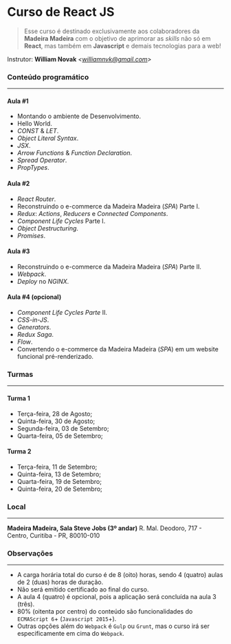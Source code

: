 # Curso de React JS

> Esse curso é destinado exclusivamente aos colaboradores da **Madeira Madeira** com o objetivo de aprimorar as _skills_ não só em **React**, mas também em **Javascript** e demais tecnologias para a web!

Instrutor: **William Novak** _<<williamnvk@gmail.com>>_

### Conteúdo programático

---

#### Aula #1

- Montando o ambiente de Desenvolvimento.
- Hello World.
- _CONST_ & _LET_.
- _Object Literal Syntax_.
- _JSX_.
- _Arrow Functions_ & _Function Declaration_.
- _Spread Operator_.
- _PropTypes_.

#### Aula #2

- _React Router_.
- Reconstruindo o e-commerce da Madeira Madeira (_SPA_) Parte I.
- _Redux_: _Actions_, _Reducers_ e _Connected Components_.
- _Component Life Cycles_ Parte I.
- _Object Destructuring_.
- _Promises_.

#### Aula #3

- Reconstruindo o e-commerce da Madeira Madeira (_SPA_) Parte II.
- _Webpack_.
- _Deploy_ no _NGINX_.

#### Aula #4 (opcional)

- _Component Life Cycles Parte_ II.
- _CSS-in-JS_.
- _Generators_.
- _Redux Saga_.
- _Flow_.
- Convertendo o e-commerce da Madeira Madeira (_SPA_) em um website funcional pré-renderizado.

### Turmas

---

#### Turma 1

- Terça-feira, 28 de Agosto;
- Quinta-feira, 30 de Agosto;
- Segunda-feira, 03 de Setembro;
- Quarta-feira, 05 de Setembro;

#### Turma 2

- Terça-feira, 11 de Setembro;
- Quinta-feira, 13 de Setembro;
- Quarta-feira, 19 de Setembro;
- Quinta-feira, 20 de Setembro;

### Local

---

**Madeira Madeira, Sala Steve Jobs (3º andar)**
R. Mal. Deodoro, 717 - Centro, Curitiba - PR, 80010-010

### Observações

---

- A carga horária total do curso é de 8 (oito) horas, sendo 4 (quatro) aulas de 2 (duas) horas de duração.
- Não será emitido certificado ao final do curso.
- A aula 4 (quatro) é opcional, pois a aplicação será concluída na aula 3 (três).
- 80% (oitenta por centro) do conteúdo são funcionalidades do `ECMAScript 6`+ (`Javascript 2015`+).
- Outras opções além do `Webpack` é `Gulp` ou `Grunt`, mas o curso irá ser especificamente em cima do `Webpack`.
